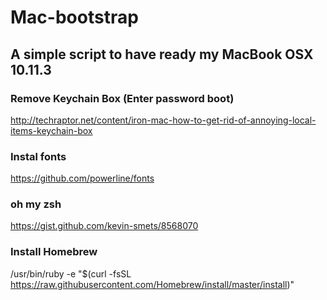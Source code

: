 Mac-bootstrap
================

## A simple script to have ready my MacBook OSX 10.11.3

### Remove Keychain Box (Enter password boot)
http://techraptor.net/content/iron-mac-how-to-get-rid-of-annoying-local-items-keychain-box

### Instal fonts
https://github.com/powerline/fonts

### oh my zsh
https://gist.github.com/kevin-smets/8568070

### Install Homebrew
/usr/bin/ruby -e "$(curl -fsSL https://raw.githubusercontent.com/Homebrew/install/master/install)"
